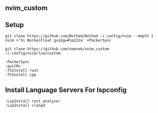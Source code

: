 nvim\_custom
---

Setup
---
```
git clone https://github.com/NvChad/NvChad ~/.config/nvim --depth 1
nvim +'hi NormalFloat guibg=#1e222a' +PackerSync
 
git clone https://github.com/neevek/nvim_custom ~/.config/nvim/lua/custom

:PackerSync
:qa<CR>
:TSInstall rust
:TSInstall cpp
```

Install Language Servers For lspconfig
---

```
:LspInstall rust_analyzer
:LspInstall clangd
```
